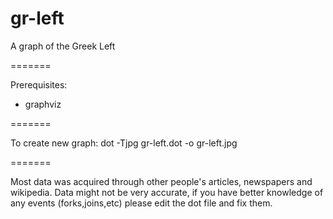 gr-left
=======

A graph of the Greek Left

=======

Prerequisites:

 * graphviz

=======

To create new graph: dot -Tjpg gr-left.dot -o gr-left.jpg

=======

Most data was acquired through other people's articles, newspapers and wikipedia.
Data might not be very accurate, if you have better knowledge of any events (forks,joins,etc) please
edit the dot file and fix them.
